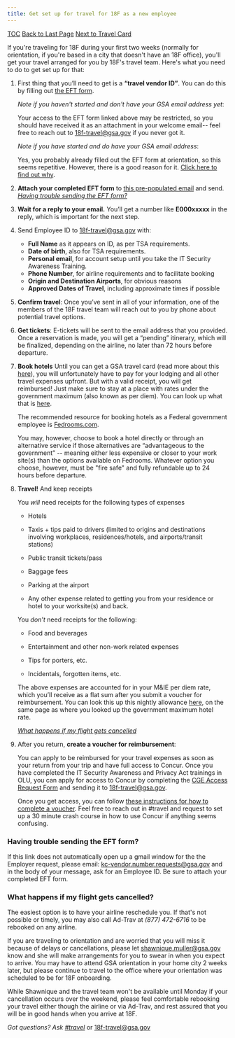 ```yaml
---
title: Get set up for travel for 18F as a new employee
---
```


[TOC](/travel-guide-table-of-contents)
[Back to Last Page](/first-time-travel-get-in-concur-start)
[Next to Travel Card](/first-time-travel-travel-card)

If you're traveling for 18F during your first two weeks (normally for orientation, if you're based in a city that doesn't have an 18F office), you'll get your travel arranged for you by 18F's travel team. Here's what you need to do to get set up for that:

1. First thing that you’ll need to get is a **“travel vendor ID”**. You can do this by filling out [the EFT form](https://drive.google.com/a/gsa.gov/file/d/0B0Kck5dqF_Ebb0FFZ29RR0JmVVk/view?usp=sharing).

   _Note if you haven't started and don't have your GSA email address yet_:

   Your access to the EFT form linked above may be restricted, so you should have received it as an attachment in your welcome email-- feel free to reach out to [18f-travel@gsa.gov](mailto:18f-travel@gsa.gov) if you never got it.

   _Note if you have started and do have your GSA email address_:

   Yes, you probably already filled out the EFT form at orientation, so this seems repetitive. However, there is a good reason for it. [Click here to find out why](https://docs.google.com/document/d/1cHGnvUVGzYJkSuW0-2ZEy4g4vwgNLLkZcI1j5JVozDQ/edit#bookmark=id.f206jlg5swxh).

2.  **Attach your completed EFT form** to [this pre-populated email](https://mail.google.com/mail/?view=cm&ui=2&tf=0&fs=1&to=kc-vendor.number.requests%40gsa.gov&su=Request%20to%20Obtain%20Employee%20ID&body=To%20KC%20Vendor%2C%0A%0ACould%20I%20please%20have%20my%20employee%20ID%3F%0A%0AThank%20you%2C%0A) and send.
[_Having trouble sending the EFT form?_](#having-trouble-sending-the-EFT-form)

3. **Wait for a reply to your email.**
   You’ll get a number like **E000xxxxx** in the reply, which is important for the next step.

4. Send Employee ID to [18f-travel@gsa.gov](mailto:18f-travel@gsa.gov) with:
    * **Full Name** as it appears on ID, as per TSA requirements.
    * **Date of birth**, also for TSA requirements.
    * **Personal email**, for account setup until you take the IT Security Awareness Training.
    * **Phone Number**, for airline requirements and to facilitate booking
    * **Origin and Destination Airports**, for obvious reasons
    * **Approved Dates of Travel**, including approximate times if possible

5. **Confirm travel**: Once you’ve sent in all of your information, one of the members of the 18F travel team will reach out to you by phone about potential travel options.

6. **Get tickets**: E-tickets will be sent to the email address that you provided. Once a reservation is made, you will get a “pending” itinerary, which will be finalized, depending on the airline, no later than 72 hours before departure.

7. **Book hotels** Until you can get a GSA travel card (read more about this [here](https://handbook.18f.gov/first-time-travel-travel-card/)), you will unfortunately have to pay for your lodging and all other travel expenses upfront. But with a valid receipt, you will get reimbursed! Just make sure to stay at a place with rates under the government maximum (also known as per diem). You can look up what that is [here](http://www.gsa.gov/portal/category/100120).

   The recommended resource for booking hotels as a Federal government employee is [Fedrooms.com](http://fedrooms.com).

   You may, however, choose to book a hotel directly or through an alternative service if those alternatives are “advantageous to the government” -- meaning either less expensive or closer to your work site(s) than the options available on Fedrooms. Whatever option you choose, however, must be "fire safe" and fully refundable up to 24 hours before departure.

8. **Travel!** And keep receipts

   You _will_ need receipts for the following types of expenses

      * Hotels

      * Taxis + tips paid to drivers (limited to origins and destinations involving workplaces, residences/hotels, and airports/transit stations)

      * Public transit tickets/pass

      * Baggage fees

      * Parking at the airport

      * Any other expense related to getting you from your residence or hotel to your worksite(s) and back.

   You _don’t_ need receipts for the following:

      * Food and beverages

      * Entertainment and other non-work related expenses

      * Tips for porters, etc.

      * Incidentals, forgotten items, etc.

   The above expenses are accounted for in your M&IE per diem rate, which you’ll receive as a flat sum after you submit a voucher for reimbursement. You can look this up this nightly allowance [here](http://www.gsa.gov/portal/category/100120), on the same page as where you looked up the government maximum hotel rate.

   [_What happens if my flight gets cancelled_](#what-happens-if-my-flight-gets-cancelled)

9. After you return, **create a voucher for reimbursement**:

   You can apply to be reimbursed for your travel expenses as soon as your return from your trip and have full access to Concur. Once you have completed the IT Security Awareness and Privacy Act trainings in OLU, you can apply for access to Concur by completing the [CGE Access Request Form](https://drive.google.com/a/gsa.gov/file/d/0B0Kck5dqF_EbM3ZRaHRqRHFWSzA/view?usp=sharing) and sending it to [18f-travel@gsa.gov](mailto:18f-travel@gsa.gov).

   Once you get access, you can follow [these instructions for how to complete a voucher](https://handbook.18f.gov/travel-guide-5-reimbursement/). Feel free to reach out in #travel and request to set up a 30 minute crash course in how to use Concur if anything seems confusing.


### Having trouble sending the EFT form?
If this link does not automatically open up a gmail window for the the Employer request, please email:  [kc-vendor.number.requests@gsa.gov](mailto:kc-vendor.number.requests@gsa.gov) and in the body of your message, ask for an Employee ID. Be sure to attach your completed EFT form.

### What happens if my flight gets cancelled?

The easiest option is to have your airline reschedule you. If that's not possible or timely, you may also call Ad-Trav at *(877) 472-6716* to be rebooked on any airline.

If you are traveling to orientation and are worried that you will miss it because of delays or cancellations, please let [shawnique.muller@gsa.gov](mailto:shawnique.muller@gsa.gov) know and she will make arrangements for you to swear in when you expect to arrive. You may have to attend GSA orientation in your home city 2 weeks later, but please continue to travel to the office where your orientation was scheduled to be for 18F onboarding.

While Shawnique and the travel team won't be available until Monday if your cancellation occurs over the weekend, please feel comfortable rebooking your travel either though the airline or via Ad-Trav, and rest assured that you will be in good hands when you arrive at 18F.

*Got questions? Ask [#travel](https://18f.slack.com/messages/travel)* or [18f-travel@gsa.gov](mailto:18f-travel@gsa.gov)
